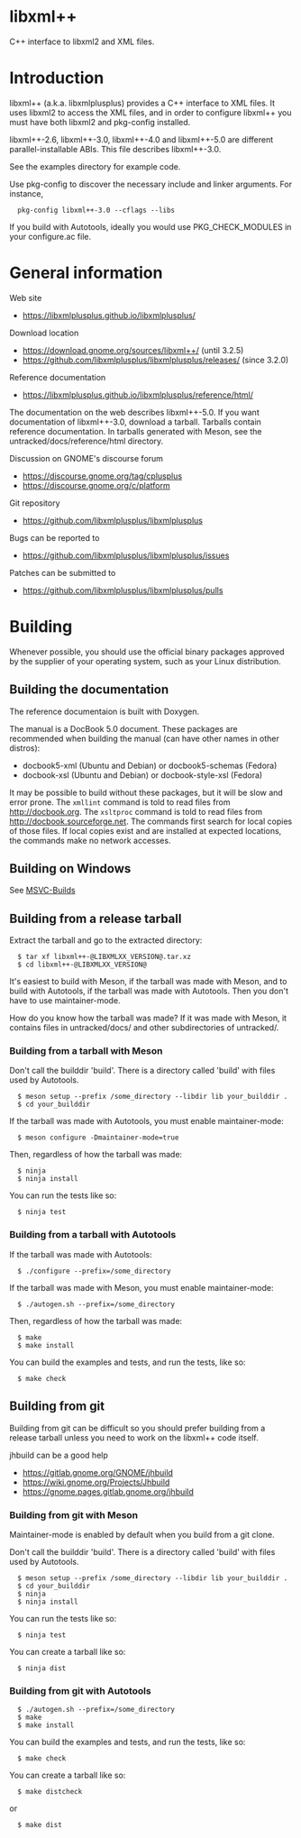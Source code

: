 # libxml++
C++ interface to libxml2 and XML files.

# Introduction

libxml++ (a.k.a. libxmlplusplus) provides a C++ interface to XML files. It uses
libxml2 to access the XML files, and in order to configure libxml++ you must
have both libxml2 and pkg-config installed.

libxml++-2.6, libxml++-3.0, libxml++-4.0 and libxml++-5.0 are different
parallel-installable ABIs. This file describes libxml++-3.0.

See the examples directory for example code.

Use pkg-config to discover the necessary include and linker arguments.
For instance,
```
  pkg-config libxml++-3.0 --cflags --libs
```
If you build with Autotools, ideally you would use PKG_CHECK_MODULES in your
configure.ac file.

# General information

Web site
 - https://libxmlplusplus.github.io/libxmlplusplus/

Download location
 - https://download.gnome.org/sources/libxml++/ (until 3.2.5)
 - https://github.com/libxmlplusplus/libxmlplusplus/releases/ (since 3.2.0)

Reference documentation
 - https://libxmlplusplus.github.io/libxmlplusplus/reference/html/

The documentation on the web describes libxml++-5.0.
If you want documentation of libxml++-3.0, download a tarball.
Tarballs contain reference documentation. In tarballs generated with Meson,
see the untracked/docs/reference/html directory.

Discussion on GNOME's discourse forum
 - https://discourse.gnome.org/tag/cplusplus
 - https://discourse.gnome.org/c/platform

Git repository
 - https://github.com/libxmlplusplus/libxmlplusplus

Bugs can be reported to
 - https://github.com/libxmlplusplus/libxmlplusplus/issues

Patches can be submitted to
 - https://github.com/libxmlplusplus/libxmlplusplus/pulls

# Building

Whenever possible, you should use the official binary packages approved by the
supplier of your operating system, such as your Linux distribution.

## Building the documentation

The reference documentaion is built with Doxygen.

The manual is a DocBook 5.0 document. These packages are recommended when building
the manual (can have other names in other distros):
 - docbook5-xml (Ubuntu and Debian) or docbook5-schemas (Fedora)
 - docbook-xsl (Ubuntu and Debian) or docbook-style-xsl (Fedora)

It may be possible to build without these packages, but it will be slow and error prone.
The `xmllint` command is told to read files from http://docbook.org.
The `xsltproc` command is told to read files from http://docbook.sourceforge.net.
The commands first search for local copies of those files. If local copies exist
and are installed at expected locations, the commands make no network accesses.

## Building on Windows

See [MSVC-Builds](MSVC_NMake/MSVC-Builds.md)

## Building from a release tarball

Extract the tarball and go to the extracted directory:
```
  $ tar xf libxml++-@LIBXMLXX_VERSION@.tar.xz
  $ cd libxml++-@LIBXMLXX_VERSION@
```

It's easiest to build with Meson, if the tarball was made with Meson,
and to build with Autotools, if the tarball was made with Autotools.
Then you don't have to use maintainer-mode.

How do you know how the tarball was made? If it was made with Meson,
it contains files in untracked/docs/ and other subdirectories
of untracked/.

### Building from a tarball with Meson

Don't call the builddir 'build'. There is a directory called 'build' with
files used by Autotools.
```
  $ meson setup --prefix /some_directory --libdir lib your_builddir .
  $ cd your_builddir
```
If the tarball was made with Autotools, you must enable maintainer-mode:
```
  $ meson configure -Dmaintainer-mode=true
```
Then, regardless of how the tarball was made:
```
  $ ninja
  $ ninja install
```
You can run the tests like so:
```
  $ ninja test
```

### Building from a tarball with Autotools

If the tarball was made with Autotools:
```
  $ ./configure --prefix=/some_directory
```
If the tarball was made with Meson, you must enable maintainer-mode:
```
  $ ./autogen.sh --prefix=/some_directory
```
Then, regardless of how the tarball was made:
```
  $ make
  $ make install
```
You can build the examples and tests, and run the tests, like so:
```
  $ make check
```

## Building from git

Building from git can be difficult so you should prefer building from
a release tarball unless you need to work on the libxml++ code itself.

jhbuild can be a good help
- https://gitlab.gnome.org/GNOME/jhbuild
- https://wiki.gnome.org/Projects/Jhbuild
- https://gnome.pages.gitlab.gnome.org/jhbuild

### Building from git with Meson

Maintainer-mode is enabled by default when you build from a git clone.

Don't call the builddir 'build'. There is a directory called 'build' with
files used by Autotools.
```
  $ meson setup --prefix /some_directory --libdir lib your_builddir .
  $ cd your_builddir
  $ ninja
  $ ninja install
```
You can run the tests like so:
```
  $ ninja test
```
You can create a tarball like so:
```
  $ ninja dist
```

### Building from git with Autotools
```
  $ ./autogen.sh --prefix=/some_directory
  $ make
  $ make install
```
You can build the examples and tests, and run the tests, like so:
```
  $ make check
```
You can create a tarball like so:
```
  $ make distcheck
```
or
```
  $ make dist
```
